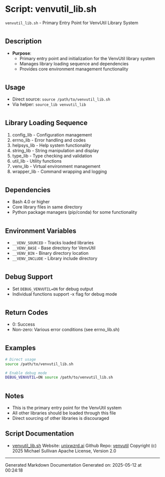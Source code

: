 # Script: venvutil_lib.sh
`venvutil_lib.sh` - Primary Entry Point for VenvUtil Library System
#
## Description
- **Purpose**:
  - Primary entry point and initialization for the VenvUtil library system
  - Manages library loading sequence and dependencies
  - Provides core environment management functionality
#
## Usage
  - Direct source: `source /path/to/venvutil_lib.sh`
  - Via helper: `source_lib venvutil_lib`
#
## Library Loading Sequence
  1. config_lib - Configuration management
  2. errno_lib - Error handling and codes
  3. helpsys_lib - Help system functionality
  4. string_lib - String manipulation and display
  5. type_lib - Type checking and validation
  6. util_lib - Utility functions
  7. venv_lib - Virtual environment management
  8. wrapper_lib - Command wrapping and logging
#
## Dependencies
  - Bash 4.0 or higher
  - Core library files in same directory
  - Python package managers (pip/conda) for some functionality
#
## Environment Variables
  - `__VENV_SOURCED` - Tracks loaded libraries
  - `__VENV_BASE` - Base directory for VenvUtil
  - `__VENV_BIN` - Binary directory location
  - `__VENV_INCLUDE` - Library include directory
#
## Debug Support
  - Set `DEBUG_VENVUTIL=ON` for debug output
  - Individual functions support -x flag for debug mode
#
## Return Codes
  - 0: Success
  - Non-zero: Various error conditions (see errno_lib.sh)
#
## Examples
  ```bash
  # Direct usage
  source /path/to/venvutil_lib.sh
  
  # Enable debug mode
  DEBUG_VENVUTIL=ON source /path/to/venvutil_lib.sh
  ```
#
## Notes
  - This is the primary entry point for the VenvUtil system
  - All other libraries should be loaded through this file
  - Direct sourcing of other libraries is discouraged



## Script Documentation

* [venvutil_lib.sh](../venvutil_lib_sh.md)
Website: [unixwzrd.ai](https://unixwzrd.ai)
Github Repo: [venvutil](https://github.com/unixwzrd/venvutil)
Copyright (c) 2025 Michael Sullivan
Apache License, Version 2.0

---

Generated Markdown Documentation
Generated on: 2025-05-12 at 00:24:18
